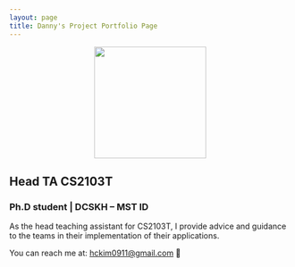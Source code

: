 ```yaml
---
layout: page
title: Danny's Project Portfolio Page
---
```

<p align="center">
  <img src="../images/about-us/bluesky0911.png" width="200px">
</p>

## Head TA CS2103T
### Ph.D student | DCSKH – MST ID

As the head teaching assistant for CS2103T, I provide advice and
guidance to the teams in their implementation of their applications.

You can reach me at: [hckim0911@gmail.com](hckim0911@gmail.com) :love_letter: